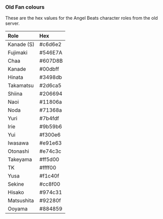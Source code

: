 ### Old Fan colours

These are the hex values for the Angel Beats character roles from the old server.

Role|Hex
:--|:--
Kanade (S)  |#c6d6e2
Fujimaki    |#546E7A
Chaa        |#607D8B
Kanade      |#00dbff
Hinata      |#3498db
Takamatsu   |#2d6ca5
Shiina      |#206694
Naoi        |#11806a
Noda        |#71368a
Yuri        |#7b4fdf
Irie        |#9b59b6
Yui         |#f300e6
Iwasawa     |#e91e63
Otonashi    |#e74c3c
Takeyama    |#ff5d00
TK          |#ffff00
Yusa        |#f1c40f
Sekine      |#cc8f00
Hisako      |#974c31
Matsushita  |#92280f
Ooyama      |#884859


